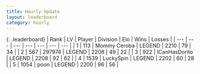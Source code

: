 ```yaml
---
title: Hourly Update
layout: leaderboard
category: hourly
---
```


{: .leaderboard}
| Rank | LV | Player | Division | Elo | Wins | Losses |
| --- | --- | --- | --- | --- | --- | --- |
| <span data-change="0">1</span> | 113 | <span title="ID: 748055">Mommy Ceroba</span> | LEGEND | <span data-change="0">2210</span> | <span data-change="0">79</span> | <span data-change="0">34</span> |
| <span data-change="0">2</span> | 567 | <span title="ID: 544038">297974</span> | LEGEND | <span data-change="0">2208</span> | <span data-change="0">49</span> | <span data-change="0">22</span> |
| <span data-change="0">3</span> | 922 | <span title="ID: 415713">ICanHasDorito</span> | LEGEND | <span data-change="0">2208</span> | <span data-change="0">92</span> | <span data-change="0">62</span> |
| <span data-change="1">4</span> | 1539 | <span title="ID: 498412">LuckySpin</span> | LEGEND | <span data-change="12">2202</span> | <span data-change="1">60</span> | <span data-change="0">28</span> |
| <span data-change="-1">5</span> | 1054 | <span title="ID: 540690">poon</span> | LEGEND | <span data-change="0">2200</span> | <span data-change="0">96</span> | <span data-change="0">56</span> |